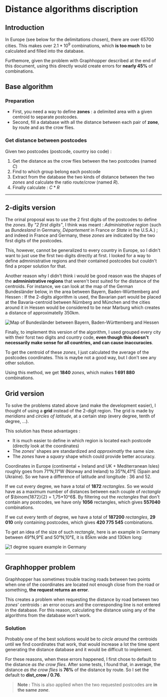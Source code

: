# Distance algorithms discription

## Introduction

In Europe (see below for the delimitations chosen), there are over 65700 cities. This makes over $2.1*10^9$ combinations, which **is too much** to be calculated and filled into the database.

Furthemore, given the problem with Graphhopper described at the end of this document, using this directly would create errors for **nearly 45%** of combinations.

## Base algorithm

### Preparation

- First, you need a way to define **zones** : a delimited area with a given centroid to separate postcodes.
- Second, fill a database with all the distance between each pair of **zone**, by route and as the crow flies.

### Get distance between postcodes

Given two postcodes (postcode, country iso code) :
1. Get the distance as the crow flies between the two postcodes (named $C$)
2. Find to which group belong each postcode
3. Extract from the database the two kinds of distance between the two *zones* and calculate the ratio $route/crow$ (named $R$).
4. Finally calculate : $C*R$

---

## 2-digits version

The orinal proposal was to use the 2 first digits of the postcodes to define the *zones*. By *"2 first digits"*, I think was meant : *Administrative region* (such as *Bundesland* in Germany, *Département* in France or *State* in the U.S.A.) ; and indeed in France and Germany, these *zones* are indicated by the two first digits of the postcodes.

This, however, cannot be generalized to every country in Europe, so I didn't want to just use the first two digits directly at first. I looked for a way to define admninistrative regions and their contained postcodes but couldn't find a proper solution for that.

Another reason why I didn't think i would be good reason was the shapes of the **admninistrative regions** that weren't best suited for the distance of the centroids.
For instance, we can look at the map of the German Bundesländer below, in the area between Bayern, Baden-Württemberg and Hessen : If the 2-digits algorithm is used, the Bavarian part would be placed at the Bavaria-centroid between Nürnberg and München and the cities around it in Hessen would be considered to be near Marburg which creates a distance of approximatelly 350km.

![Map of Bundesländer between Bayern, Baden-Württemberg and Hessen](/home/gguy/Téléchargements/Scolaire/Ulm/project/git/WebApp/algorithms/boot_bat_temp_high_small.png)


Finally, to implement this version of the algorithm, I used grouped every city with their forst two digits and country code, **even though this doesn't necessarily make sense for all countries, and can cause inaccuracies**.

To get the centroid of these *zones*, I just calculated the average of the postcodes coordinates. This is maybe not a good way, but I don't see any other solution.

Using this method, we get **1840** *zones*, which makes **1 691 880** combinations.

## Grid version

To solve the problems stated above (and make the development easier), I thought of using a **grid** instead of the 2-digit region. The grid is made by *meridians* and *circles of latitude*, at a certain step (every degree, tenth of degree, ...).

This solution has these advantages :
- It is much easier to define in which region is located each postcode (directly look at the coordinates)
- The *zones*' shapes are standardized and *approximatly* the same size.
- The *zones* have a *squary* shape which could provide better accuracy.

Coordinates in Europe (continental + Ireland and UK + Mediterranean Isles) roughly goes from 71°N,11°W (Norway and Ireland) to 35°N,41°E (Spain and Ukraine). So we have a difference of latitude and longitude : 36 and 52.

If we cut every degree, we have a total of **1872** *rectangles*. So we would have as a maximum number of distances between each couple of *rectangle* of $\binom{1872}{2} = 1,75*10^6$. By filtering out the *rectangles* that don't contain any postcodes, we have only **1056** rectangles, which gives **557040** combinations.

If we cut every tenth of degree, we have a total of **187200** *rectangles*, **29 010** only containing postcodes, which gives **420 775 545** combinations.

To get an idea of the size of such *rectangle*, here is an example in Germany between 49°N,9°E and 50°N,10°E, it is 85km wide and 130km long:

![1 degree square example in Germany](/home/gguy/Téléchargements/Scolaire/Ulm/project/git/WebApp/algorithms/1degree_square_germany.png)

---

## Graphhopper problem

Graphhopper has sometimes trouble tracing roads between two points when one of the coordinates are located not enough close from the road or something, **the request returns an error**.

This creates a problem when requesting the distance by road between two *zones*' centroids : an error occurs and the corresponding line is not entered in the database. For this reason, calculating the distance using any of the algorithms from the database won't work.

### Solution

Probably one of the best solutions would be to *circle around* the centroids until we find coordinates that work, that would increase a lot the time spent generating the distance database and it would be difficult to implement.

For these reasons, when these errors happened, I first chose to default to the distance *as the crow flies*. After some tests, I found that, in average, the distance *as the crow flies* is **76%** of the distance by route. So I set the default to **dist_crow / 0.76**.

> **Note :** This is also applied when the two requested postcodes are **in the same *zone***.
